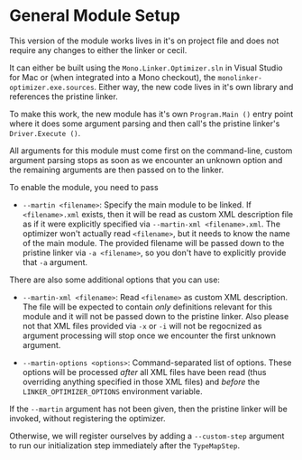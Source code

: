 # General Module Setup

This version of the module works lives in it's on project file and does not require any changes to either the linker or cecil.

It can either be built using the `Mono.Linker.Optimizer.sln` in Visual Studio for Mac or (when integrated into a Mono checkout), the `monolinker-optimizer.exe.sources`.  Either way, the new code lives in it's own library and references the pristine linker.

To make this work, the new module has it's own `Program.Main ()` entry point where it does some argument parsing and then call's the pristine linker's `Driver.Execute ()`.

All arguments for this module must come first on the command-line, custom argument parsing stops as soon as we encounter an unknown option and the remaining arguments are then passed on to the linker.

To enable the module, you need to pass

* `--martin <filename>`: Specify the main module to be linked.
If `<filename>.xml` exists, then it will be read as custom XML description file as if it were explicitly specified via `--martin-xml <filename>.xml`.
The optimizer won't actually read `<filename>`, but it needs to know the name of the main module.
The provided filename will be passed down to the pristine linker via `-a <filename>`, so you don't have to explicitly provide that `-a` argument.

There are also some additional options that you can use:

* `--martin-xml <filename>`: Read `<filename>` as custom XML description.
The file will be expected to contain _only_ definitions relevant for this module and it will not be passed down to the pristine linker.
Also please not that XML files provided via `-x` or `-i` will not be regocnized as argument processing will stop once we encounter the first unknown argument.

* `--martin-options <options>`: Command-separated list of options.
These options will be processed _after_ all XML files have been read (thus overriding anything specified in those XML files) and _before_ the `LINKER_OPTIMIZER_OPTIONS` environment variable.

If the `--martin` argument has not been given, then the pristine linker will be invoked, without registering the optimizer.

Otherwise, we will register ourselves by adding a `--custom-step` argument to run our initialization step immediately after the `TypeMapStep`.
